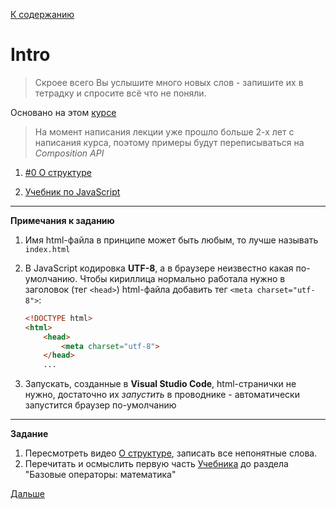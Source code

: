[К содержанию](../readme.md#введение-в-web-разработку)

# Intro

>Скроее всего Вы услышите много новых слов - запишите их в тетрадку и спросите всё что не поняли.

Основано на этом [курсе](https://www.youtube.com/playlist?list=PLvTBThJr861yMBhpKafII3HZLAYujuNWw)

>На момент написания лекции уже прошло больше 2-х лет с написания курса, поэтому примеры будут переписываться на *Composition API*

<!-- 23 минуты -->
<!-- Потом рассказать о вебе -->

1. [#0 О структуре](https://www.youtube.com/watch?v=4XTy6ucbLNg&list=PLvTBThJr861yMBhpKafII3HZLAYujuNWw&index=1)

1. [Учебник по JavaScript](https://learn.javascript.ru/)

<!-- На лекции успели рассмотреть с начала до раздела "Базовые операторы: математика" -->

---

**Примечания к заданию**

1. Имя html-файла в принципе может быть любым, то лучше называть `index.html`

1. В JavaScript кодировка **UTF-8**, а в браузере неизвестно какая по-умолчанию. Чтобы кириллица нормально работала нужно в заголовок (тег `<head>`) html-файла добавить тег `<meta charset="utf-8">`:

    ```html
    <!DOCTYPE html>
    <html>
        <head>
            <meta charset="utf-8">
        </head>
        ...
    ```

1. Запускать, созданные в **Visual Studio Code**, html-странички не нужно, достаточно их *запустить* в проводнике - автоматически запустится браузер по-умолчанию

---

**Задание**

1. Пересмотреть видео [О структуре](https://www.youtube.com/watch?v=4XTy6ucbLNg&list=PLvTBThJr861yMBhpKafII3HZLAYujuNWw&index=1), записать все непонятные слова.
2. Перечитать и осмыслить первую часть [Учебника](https://learn.javascript.ru/) до раздела "Базовые операторы: математика"

[Дальше](./web_02.md)